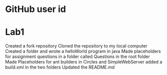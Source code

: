# GitHub user id

# Lab1
Created a fork repository 
Cloned the repository to my local computer
Created a folder and wrote a helloWorld program in java
Made placeholders for assignment questions in a folder called Questions in the root folder
Made Placeholders for ant builders in Circles and SimpleWebServer
added a build.xml in the two folders
Updated the README.md